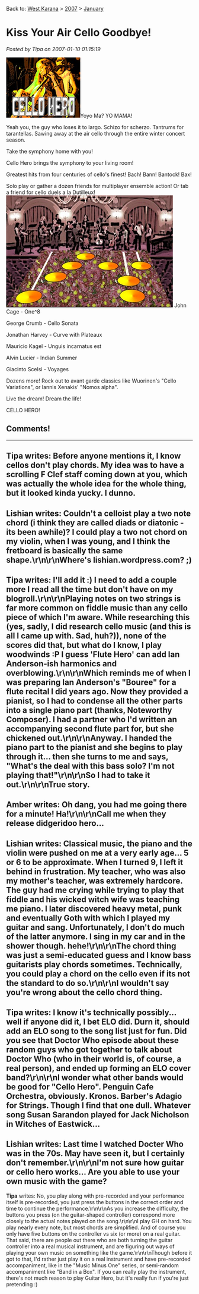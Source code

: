 Back to: [West Karana](/posts/westkarana.md) > [2007](/posts/2007/westkarana.md) > [January](./westkarana.md)
# Kiss Your Air Cello Goodbye!

*Posted by Tipa on 2007-01-10 01:15:19*

![celloherosmall.jpg](../../../uploads/2007/01/celloherosmall.jpg)Yoyo Ma? YO MAMA!

Yeah you, the guy who loses it to largo. Schizo for scherzo. Tantrums for tarantellas. Sawing away at the air cello through the entire winter concert season.

Take the symphony home with you!

Cello Hero brings the symphony to your living room!



Greatest hits from four centuries of cello's finest! Bach! Bann! Bantock! Bax!

Solo play or gather a dozen friends for multiplayer ensemble action! Or tab a friend for cello duels a la Dutilleux!
![celloheroscore.jpg](../../../uploads/2007/01/celloheroscore.jpg)
John Cage - One^8


George Crumb - Cello Sonata


Jonathan Harvey - Curve with Plateaux


Mauricio Kagel - Unguis incarnatus est


Alvin Lucier - Indian Summer


Giacinto Scelsi - Voyages


Dozens more! Rock out to avant garde classics like Wuorinen's "Cello Variations", or Iannis Xenakis' "Nomos alpha".

Live the dream! Dream the life!

CELLO HERO!
## Comments!
---
**Tipa** writes: Before anyone mentions it, I know cellos don't play chords. My idea was to have a scrolling F Clef staff coming down at you, which was actually the whole idea for the whole thing, but it looked kinda yucky. I dunno.
---
**Lishian** writes: Couldn't a celloist play a two note chord (i think they are called diads or diatonic - its been awhile)? I could play a two not chord on my violin, when I was young, and I think the fretboard is basically the same shape.\r\n\r\nWhere's lishian.wordpress.com? ;)
---
**Tipa** writes: I'll add it :) I need to add a couple more I read all the time but don't have on my blogroll.\r\n\r\nPlaying notes on two strings is far more common on fiddle music than any cello piece of which I'm aware. While researching this (yes, sadly, I did research cello music (and this is all I came up with. Sad, huh?)), none of the scores did that, but what do I know, I play woodwinds :P I guess 'Flute Hero' can add Ian Anderson-ish harmonics and overblowing.\r\n\r\nWhich reminds me of when I was preparing Ian Anderson's "Bouree" for a flute recital I did years ago. Now they provided a pianist, so I had to condense all the other parts into a single piano part (thanks, Noteworthy Composer). I had a partner who I'd written an accompanying second flute part for, but she chickened out.\r\n\r\nAnyway. I handed the piano part to the pianist and she begins to play through it... then she turns to me and says, "What's the deal with this bass solo? I'm not playing that!"\r\n\r\nSo I had to take it out.\r\n\r\nTrue story.
---
**Amber** writes: Oh dang, you had me going there for a minute!  Ha!\r\n\r\nCall me when they release didgeridoo hero...
---
**Lishian** writes: Classical music, the piano and the violin were pushed on me at a very early age... 5 or 6 to be approximate. When I turned 9, I left it behind in frustration. My teacher, who was also my mother's teacher, was extremely hardcore. The guy had me crying while trying to play that fiddle and his wicked witch wife was teaching me piano.  I later discovered heavy metal, punk and eventually Goth with which I played my guitar and sang. Unfortunately, I don't do much of the latter anymore. I sing in my car and in the shower though. hehe!\r\n\r\nThe chord thing was just a semi-educated guess and I know bass guitarists play chords sometimes. Technically, you could play a chord on the cello even if its not the standard to do so.\r\n\r\nI wouldn't say you're wrong about the cello chord thing.
---
**Tipa** writes: I know it's technically possibly... well if anyone did it, I bet ELO did. Durn it, should add an ELO song to the song list just for fun. Did you see that Doctor Who episode about these random guys who got together to talk about Doctor Who (who in their world is, of course, a real person), and ended up forming an ELO cover band?\r\n\r\nI wonder what other bands would be good for "Cello Hero". Penguin Cafe Orchestra, obviously. Kronos. Barber's Adagio for Strings. Though I find that one dull. Whatever song Susan Sarandon played for Jack Nicholson in Witches of Eastwick...
---
**Lishian** writes: Last time I watched Docter Who was in the 70s. May have seen it, but I certainly don't remember.\r\n\r\nI'm not sure how guitar or cello hero works... Are you able to use your own music with the game?
---
**Tipa** writes: No, you play along with pre-recorded and your performance itself is pre-recorded, you just press the buttons in the correct order and time to continue the performance.\r\n\r\nAs you increase the difficulty, the buttons you press (on the guitar-shaped controller) correspond more closely to the actual notes played on the song.\r\n\r\nI play GH on hard. You play nearly every note, but most chords are simplified. And of course you only have five buttons on the controller vs six (or more) on a real guitar. That said, there are people out there who are both turning the guitar controller into a real musical instrument, and are figuring out ways of playing your own music on something like the game.\r\n\r\nThough before it got to that, I'd rather just play it on a real instrument and have pre-recorded accompaniment, like in the "Music Minus One" series, or semi-random accompaniment like "Band in a Box". If you can really play the instrument, there's not much reason to play Guitar Hero, but it's really fun if you're just pretending :)
